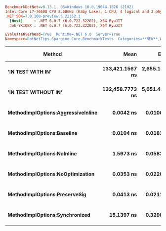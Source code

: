 ``` ini

BenchmarkDotNet=v0.13.1, OS=Windows 10.0.19044.1826 (21H2)
Intel Core i7-7660U CPU 2.50GHz (Kaby Lake), 1 CPU, 4 logical and 2 physical cores
.NET SDK=7.0.100-preview.6.22352.1
  [Host]     : .NET 6.0.7 (6.0.722.32202), X64 RyuJIT
  Job-YKIQEX : .NET 6.0.7 (6.0.722.32202), X64 RyuJIT

EvaluateOverhead=True  Runtime=.NET 6.0  Server=True  
Namespace=DotNetTips.Spargine.Core.BenchmarkTests  Categories=**NEW**,Work in Progress  

```
|                             Method |            Mean |         Error |         StdDev |        StdErr |          Median |             Min |              Q1 |              Q3 |             Max |              Op/s | CI99.9% Margin | Iterations | Kurtosis | MValue | Skewness | Ratio | RatioSD | Welch(10%)/p-values | Rank |                                                     LogicalGroup | Baseline | Code Size | Allocated |
|----------------------------------- |----------------:|--------------:|---------------:|--------------:|----------------:|----------------:|----------------:|----------------:|----------------:|------------------:|---------------:|-----------:|---------:|-------:|---------:|------:|--------:|-------------------- |-----:|----------------------------------------------------------------- |--------- |----------:|----------:|
|                  **&#39;IN TEST WITH IN&#39;** | **133,421.1567 ns** | **2,655.1828 ns** |  **6,412.5649 ns** |   **771.9821 ns** | **133,581.5186 ns** | **113,417.3340 ns** | **129,566.9434 ns** | **138,198.9746 ns** | **144,171.7041 ns** |           **7,495.1** |  **2,655.1828 ns** |      **69.00** |    **3.968** |  **2.000** |  **-0.8695** |     **?** |       **?** |                   **?** |    **5** | **Job-YKIQEX(EvaluateOverhead=True, Runtime=.NET 6.0, Server=True)** |       **No** |   **2,101 B** |     **488 B** |
|               **&#39;IN TEST WITHOUT IN&#39;** | **132,458.7773 ns** | **5,051.4633 ns** | **14,894.3534 ns** | **1,489.4353 ns** | **133,256.8848 ns** |  **94,787.2559 ns** | **121,801.7334 ns** | **141,757.3975 ns** | **168,413.5254 ns** |           **7,549.5** |  **5,051.4633 ns** |     **100.00** |    **2.794** |  **5.037** |   **0.0472** |     **?** |       **?** |                   **?** |    **5** | **Job-YKIQEX(EvaluateOverhead=True, Runtime=.NET 6.0, Server=True)** |       **No** |   **2,101 B** |     **489 B** |
| **MethodImplOptions:AggressiveInline** |       **0.0042 ns** |     **0.0106 ns** |      **0.0094 ns** |     **0.0025 ns** |       **0.0000 ns** |       **0.0000 ns** |       **0.0000 ns** |       **0.0021 ns** |       **0.0275 ns** | **236,078,384,054.1** |      **0.0106 ns** |      **14.00** |    **4.369** |  **2.400** |   **1.7761** |     **?** |       **?** |                   **?** |    **1** | **Job-YKIQEX(EvaluateOverhead=True, Runtime=.NET 6.0, Server=True)** |       **No** |      **24 B** |         **-** |
|         **MethodImplOptions:Baseline** |       **0.0104 ns** |     **0.0183 ns** |      **0.0196 ns** |     **0.0046 ns** |       **0.0000 ns** |       **0.0000 ns** |       **0.0000 ns** |       **0.0178 ns** |       **0.0768 ns** |  **95,705,264,817.5** |      **0.0183 ns** |      **18.00** |    **7.515** |  **2.667** |   **2.1678** |     **?** |       **?** |                   **?** |    **1** | **Job-YKIQEX(EvaluateOverhead=True, Runtime=.NET 6.0, Server=True)** |      **Yes** |      **24 B** |         **-** |
|         **MethodImplOptions:NoInline** |       **1.5673 ns** |     **0.0583 ns** |      **0.0599 ns** |     **0.0145 ns** |       **1.5771 ns** |       **1.4699 ns** |       **1.5255 ns** |       **1.5953 ns** |       **1.6586 ns** |     **638,059,722.4** |      **0.0583 ns** |      **17.00** |    **1.898** |  **2.000** |  **-0.1747** |     **?** |       **?** |                   **?** |    **3** | **Job-YKIQEX(EvaluateOverhead=True, Runtime=.NET 6.0, Server=True)** |       **No** |     **146 B** |         **-** |
|   **MethodImplOptions:NoOptimization** |       **0.0353 ns** |     **0.0220 ns** |      **0.0195 ns** |     **0.0052 ns** |       **0.0309 ns** |       **0.0017 ns** |       **0.0263 ns** |       **0.0424 ns** |       **0.0726 ns** |  **28,299,120,995.2** |      **0.0220 ns** |      **14.00** |    **2.463** |  **2.571** |   **0.5170** |     **?** |       **?** |                   **?** |    **2** | **Job-YKIQEX(EvaluateOverhead=True, Runtime=.NET 6.0, Server=True)** |       **No** |      **24 B** |         **-** |
|      **MethodImplOptions:PreserveSig** |       **0.0413 ns** |     **0.0211 ns** |      **0.0198 ns** |     **0.0051 ns** |       **0.0399 ns** |       **0.0103 ns** |       **0.0274 ns** |       **0.0541 ns** |       **0.0789 ns** |  **24,225,948,062.5** |      **0.0211 ns** |      **15.00** |    **1.981** |  **2.889** |   **0.3190** |     **?** |       **?** |                   **?** |    **2** | **Job-YKIQEX(EvaluateOverhead=True, Runtime=.NET 6.0, Server=True)** |       **No** |      **24 B** |         **-** |
|     **MethodImplOptions:Synchronized** |      **15.1397 ns** |     **0.3298 ns** |      **0.3085 ns** |     **0.0797 ns** |      **15.1474 ns** |      **14.5969 ns** |      **15.0276 ns** |      **15.3840 ns** |      **15.5140 ns** |      **66,051,600.3** |      **0.3298 ns** |      **15.00** |    **1.832** |  **2.000** |  **-0.4499** |     **?** |       **?** |                   **?** |    **4** | **Job-YKIQEX(EvaluateOverhead=True, Runtime=.NET 6.0, Server=True)** |       **No** |     **260 B** |         **-** |
